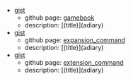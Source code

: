 - [gist](https://gist.github.com/shimajima-eiji/5d0f80af354f315c5e2670c2d2ce676d)
  - github page: [gamebook](https://github.nomuraya.work/gist/gamebook)
  - description: [(title)]\(adiary)
- [gist](extension_command)
  - github page: [expansion_command](https://github.nomuraya.work/gist/expansion_command)
  - description: [(title)]\(adiary)
- [gist](https://gist.github.com/shimajima-eiji/541e3c587f716766a7a530c6ae1476d1)
  - github page: [extension_command](https://github.nomuraya.work/gist/extension_command)
  - description: [(title)]\(adiary)

